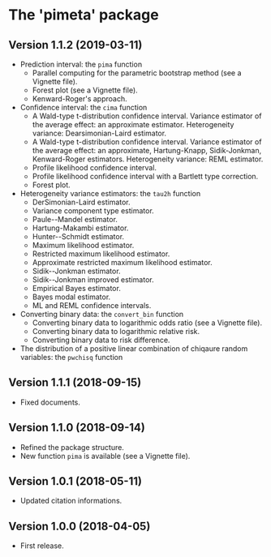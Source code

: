 
# The 'pimeta' package


## Version 1.1.2 (2019-03-11)

* Prediction interval: the `pima` function
    - Parallel computing for the parametric bootstrap method (see a Vignette file).
    - Forest plot (see a Vignette file).
    - Kenward-Roger's approach.
* Confidence interval: the `cima` function
    - A Wald-type t-distribution confidence interval.
      Variance estimator of the average effect: an approximate estimator.
      Heterogeneity variance: Dearsimonian-Laird estimator.
    - A Wald-type t-distribution confidence interval.
      Variance estimator of the average effect: an approximate, Hartung-Knapp, Sidik-Jonkman, Kenward-Roger estimators.
      Heterogeneity variance: REML estimator.
    - Profile likelihood confidence interval.
    - Profile likelihood confidence interval with a Bartlett type correction.
    - Forest plot.
* Heterogeneity variance estimators: the `tau2h` function
    - DerSimonian-Laird estimator.
    - Variance component type estimator.
    - Paule--Mandel estimator.
    - Hartung-Makambi estimator.
    - Hunter--Schmidt estimator.
    - Maximum likelihood estimator.
    - Restricted maximum likelihood estimator.
    - Approximate restricted maximum likelihood estimator.
    - Sidik--Jonkman estimator.
    - Sidik--Jonkman improved estimator.
    - Empirical Bayes estimator.
    - Bayes modal estimator.
    - ML and REML confidence intervals.
* Converting binary data: the `convert_bin` function
    - Converting binary data to logarithmic odds ratio (see a Vignette file).
    - Converting binary data to logarithmic relative risk.
    - Converting binary data to risk difference.
* The distribution of a positive linear combination of chiqaure random variables: the `pwchisq` function


## Version 1.1.1 (2018-09-15)

* Fixed documents.


## Version 1.1.0 (2018-09-14)

* Refined the package structure.
* New function `pima` is available (see a Vignette file).


## Version 1.0.1 (2018-05-11)

* Updated citation informations.


## Version 1.0.0 (2018-04-05)

* First release.


